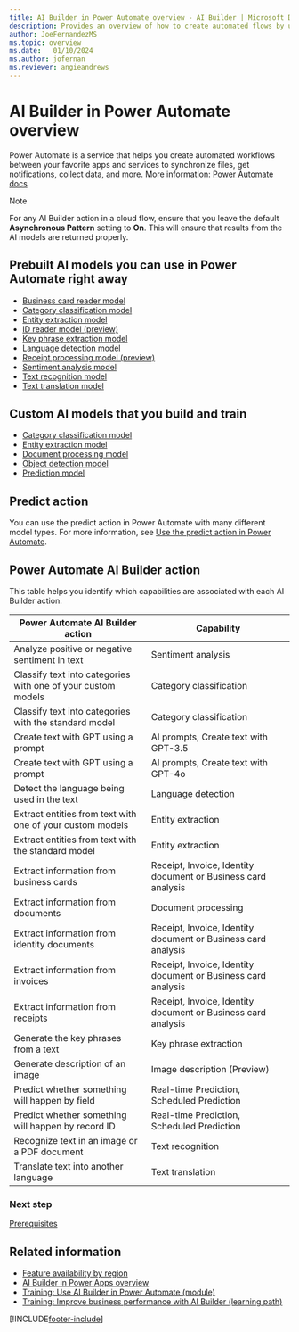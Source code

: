 ```yaml
---
title: AI Builder in Power Automate overview - AI Builder | Microsoft Docs
description: Provides an overview of how to create automated flows by using AI Builder in Power Automate.
author: JoeFernandezMS
ms.topic: overview
ms.date:   01/10/2024 
ms.author: jofernan
ms.reviewer: angieandrews
---
```


# AI Builder in Power Automate overview

Power Automate is a service that helps you create automated workflows between your favorite apps and services to synchronize files, get notifications, collect data, and more. More information: [Power Automate docs](/power-automate) 

 > [!NOTE]
 > For any AI Builder action in a cloud flow, ensure that you leave the default **Asynchronous Pattern** setting to **On**. This will ensure that results from the AI models are returned properly.

## Prebuilt AI models you can use in Power Automate right away

* [Business card reader model](flow-business-card-reader.md)
* [Category classification model](prebuilt-category-classification-pwr-automate.md)
* [Entity extraction model](prebuilt-entity-extraction-pwr-automate.md)
* [ID reader model (preview)](prebuilt-id-reader.md)
* [Key phrase extraction model](flow-key-phrase-extraction.md)
* [Language detection model](flow-language-detection.md)
* [Receipt processing model (preview)](flow-receipt-processing.md)
* [Sentiment analysis model](flow-sentiment-analysis.md)
* [Text recognition model](flow-text-recognition.md)
* [Text translation model](flow-text-translation.md)

## Custom AI models that you build and train

* [Category classification model](text-classification-model-in-flow.md)
* [Entity extraction model](entity-extraction-pwr-automate.md)
* [Document processing model](form-processing-model-in-flow.md)
* [Object detection model](object-detection-model-in-flow.md)
* [Prediction model](prediction-pwr-automate.md)

## Predict action

You can use the predict action in Power Automate with many different model types. For more information, see [Use the predict action in Power Automate](predict-action-pwr-automate.md).


## Power Automate AI Builder action

This table helps you identify which capabilities are associated with each AI Builder action.

|Power Automate AI Builder action|Capability|
|-|-|
|Analyze positive or negative sentiment in text|Sentiment analysis|
|Classify text into categories with one of your custom models	|Category classification|
|Classify text into categories with the standard model|	Category classification
|Create text with GPT using a prompt|	AI prompts, Create text with GPT-3.5||
|Create text with GPT using a prompt| AI prompts, Create text with GPT-4o|
|Detect the language being used in the text|	Language detection|
|Extract entities from text with one of your custom models|	Entity extraction|
|Extract entities from text with the standard model	|Entity extraction|
|Extract information from business cards	|Receipt, Invoice, Identity document or Business card analysis|
|Extract information from documents|	Document processing|
|Extract information from identity documents|	Receipt, Invoice, Identity document or Business card analysis|
|Extract information from invoices|	Receipt, Invoice, Identity document or Business card analysis|
|Extract information from receipts|	Receipt, Invoice, Identity document or Business card analysis|
|Generate the key phrases from a text|	Key phrase extraction|
|Generate description of an image | Image description (Preview) |
|Predict whether something will happen by field|	Real-time Prediction, Scheduled Prediction|
|Predict whether something will happen by record ID|	Real-time Prediction, Scheduled Prediction|
|Recognize text in an image or a PDF document|	Text recognition|
|Translate text into another language|	Text translation|



### Next step

[Prerequisites](use-in-flow-prereq.md)

## Related information

- [Feature availability by region](availability-region.md)  
- [AI Builder in Power Apps overview](use-in-powerapps-overview.md)
- [Training: Use AI Builder in Power Automate (module)](/training/modules/ai-builder-power-automate/)<br/>
- [Training: Improve business performance with AI Builder (learning path)](/training/paths/improve-business-performance-ai-builder/) 


[!INCLUDE[footer-include](includes/footer-banner.md)]
